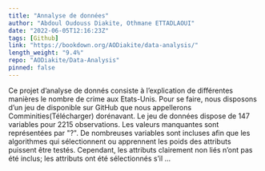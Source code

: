 ```yaml
---
title: "Annalyse de données"
author: "Abdoul Oudouss Diakite, Othmane ETTADLAOUI"
date: "2022-06-05T12:16:23Z"
tags: [Github]
link: "https://bookdown.org/AODiakite/data-analysis/"
length_weight: "9.4%"
repo: "AODiakite/Data-Analysis"
pinned: false
---
```


Ce projet d’analyse de donnés consiste à l’explication de différentes manières le nombre de crime aux Etats-Unis. Pour se faire, nous disposons d’un jeu de disponible sur GitHub que nous appellerons Comminities(Télécharger) dorénavant. Le jeu de données dispose de 147 variables pour 2215 observations. Les valeurs manquantes sont représentées par "?".
De nombreuses variables sont incluses afin que les algorithmes qui sélectionnent ou apprennent les poids des attributs puissent être testés. Cependant, les attributs clairement non liés n’ont pas été inclus; les attributs ont été sélectionnés s’il  ...
